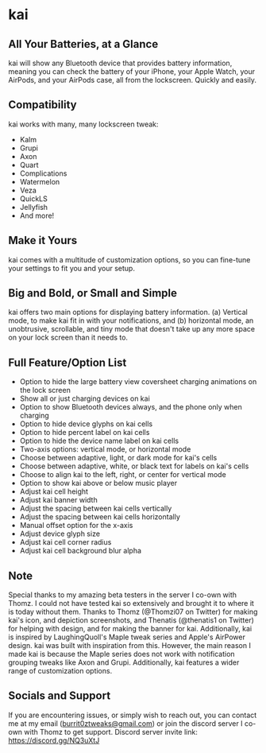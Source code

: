 # kai

## All Your Batteries, at a Glance
kai will show any Bluetooth device that provides battery information, meaning you can check the battery of your iPhone, your Apple Watch, your AirPods, and your AirPods case, all from the lockscreen. Quickly and easily.

## Compatibility
kai works with many, many lockscreen tweak:
- Kalm
- Grupi
- Axon
- Quart
- Complications
- Watermelon
- Veza
- QuickLS
- Jellyfish
- And more!

## Make it Yours
kai comes with a multitude of customization options, so you can fine-tune your settings to fit you and your setup.

## Big and Bold, or Small and Simple
kai offers two main options for displaying battery information. (a) Vertical mode, to make kai fit in with your notifications, and (b) horizontal mode, an unobtrusive, scrollable, and tiny mode that doesn't take up any more space on your lock screen than it needs to.

## Full Feature/Option List
- Option to hide the large battery view coversheet charging animations on the lock screen
- Show all or just charging devices on kai
- Option to show Bluetooth devices always, and the phone only when charging
- Option to hide device glyphs on kai cells
- Option to hide percent label on kai cells
- Option to hide the device name label on kai cells
- Two-axis options: vertical mode, or horizontal mode
- Choose between adaptive, light, or dark mode for kai's cells
- Choose between adaptive, white, or black text for labels on kai's cells
- Choose to align kai to the left, right, or center for vertical mode
- Option to show kai above or below music player
- Adjust kai cell height
- Adjust kai banner width
- Adjust the spacing between kai cells vertically
- Adjust the spacing between kai cells horizontally
- Manual offset option for the x-axis
- Adjust device glyph size
- Adjust kai cell corner radius
- Adjust kai cell background blur alpha

## Note
Special thanks to my amazing beta testers in the server I co-own with Thomz. I could not have tested kai so extensively and brought it to where it is today without them. Thanks to Thomz (@Thomzi07 on Twitter) for making kai's icon, and depiction screenshots, and Thenatis (@thenatis1 on Twitter) for helping with design, and for making the banner for kai. Additionally, kai is inspired by LaughingQuoll's Maple tweak series and Apple's AirPower design. kai was built with inspiration from this. However, the main reason I made kai is because the Maple series does not work with notification grouping tweaks like Axon and Grupi. Additionally, kai features a wider range of customization options.

## Socials and Support
If you are encountering issues, or simply wish to reach out, you can contact me at my email (burrit0ztweaks@gmail.com) or join the discord server I co-own with Thomz to get support. Discord server invite link: https://discord.gg/NQ3uXtJ
